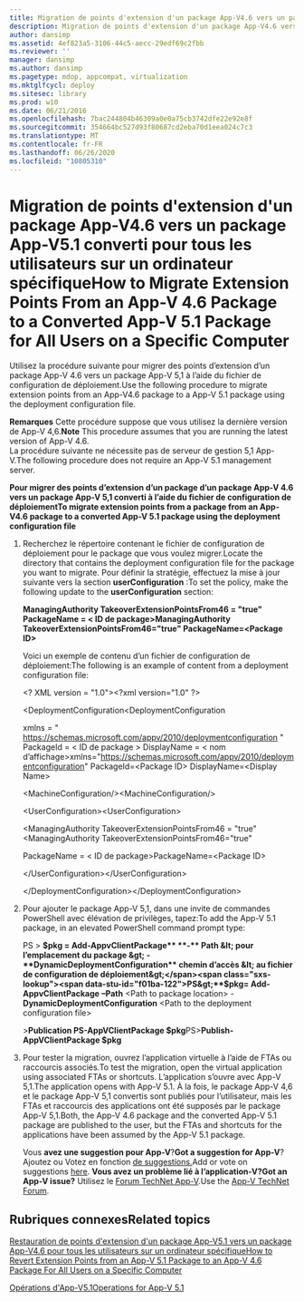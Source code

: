 ```yaml
---
title: Migration de points d'extension d'un package App-V4.6 vers un package App-V5.1 converti pour tous les utilisateurs sur un ordinateur spécifique
description: Migration de points d'extension d'un package App-V4.6 vers un package App-V5.1 converti pour tous les utilisateurs sur un ordinateur spécifique
author: dansimp
ms.assetid: 4ef823a5-3106-44c5-aecc-29edf69c2fbb
ms.reviewer: ''
manager: dansimp
ms.author: dansimp
ms.pagetype: mdop, appcompat, virtualization
ms.mktglfcycl: deploy
ms.sitesec: library
ms.prod: w10
ms.date: 06/21/2016
ms.openlocfilehash: 7bac244804b46309a0e0a75cb3742dfe22e92e8f
ms.sourcegitcommit: 354664bc527d93f80687cd2eba70d1eea024c7c3
ms.translationtype: MT
ms.contentlocale: fr-FR
ms.lasthandoff: 06/26/2020
ms.locfileid: "10805310"
---
```

# <span data-ttu-id="f01ba-103">Migration de points d'extension d'un package App-V4.6 vers un package App-V5.1 converti pour tous les utilisateurs sur un ordinateur spécifique</span><span class="sxs-lookup"><span data-stu-id="f01ba-103">How to Migrate Extension Points From an App-V 4.6 Package to a Converted App-V 5.1 Package for All Users on a Specific Computer</span></span>


<span data-ttu-id="f01ba-104">Utilisez la procédure suivante pour migrer des points d’extension d’un package App-V 4.6 vers un package App-V 5,1 à l’aide du fichier de configuration de déploiement.</span><span class="sxs-lookup"><span data-stu-id="f01ba-104">Use the following procedure to migrate extension points from an App-V4.6 package to a App-V 5.1 package using the deployment configuration file.</span></span>

<span data-ttu-id="f01ba-105">**Remarques**  Cette procédure suppose que vous utilisez la dernière version de App-V 4,6.</span><span class="sxs-lookup"><span data-stu-id="f01ba-105">**Note** This procedure assumes that you are running the latest version of App-V 4.6.</span></span>  
<span data-ttu-id="f01ba-106">La procédure suivante ne nécessite pas de serveur de gestion 5,1 App-V.</span><span class="sxs-lookup"><span data-stu-id="f01ba-106">The following procedure does not require an App-V 5.1 management server.</span></span>

 

**<span data-ttu-id="f01ba-107">Pour migrer des points d’extension d’un package d’un package App-V 4.6 vers un package App-V 5,1 converti à l’aide du fichier de configuration de déploiement</span><span class="sxs-lookup"><span data-stu-id="f01ba-107">To migrate extension points from a package from an App-V4.6 package to a converted App-V 5.1 package using the deployment configuration file</span></span>**

1. <span data-ttu-id="f01ba-108">Recherchez le répertoire contenant le fichier de configuration de déploiement pour le package que vous voulez migrer.</span><span class="sxs-lookup"><span data-stu-id="f01ba-108">Locate the directory that contains the deployment configuration file for the package you want to migrate.</span></span> <span data-ttu-id="f01ba-109">Pour définir la stratégie, effectuez la mise à jour suivante vers la section **userConfiguration** :</span><span class="sxs-lookup"><span data-stu-id="f01ba-109">To set the policy, make the following update to the **userConfiguration** section:</span></span>

   **<span data-ttu-id="f01ba-110">ManagingAuthority TakeoverExtensionPointsFrom46 = "true" PackageName = &lt; ID de package&gt;</span><span class="sxs-lookup"><span data-stu-id="f01ba-110">ManagingAuthority TakeoverExtensionPointsFrom46="true" PackageName=&lt;Package ID&gt;</span></span>**

   <span data-ttu-id="f01ba-111">Voici un exemple de contenu d’un fichier de configuration de déploiement:</span><span class="sxs-lookup"><span data-stu-id="f01ba-111">The following is an example of content from a deployment configuration file:</span></span>

   <span data-ttu-id="f01ba-112">&lt;? XML version = "1.0"&gt;</span><span class="sxs-lookup"><span data-stu-id="f01ba-112">&lt;?xml version="1.0" ?&gt;</span></span>

   <span data-ttu-id="f01ba-113">&lt;DeploymentConfiguration</span><span class="sxs-lookup"><span data-stu-id="f01ba-113">&lt;DeploymentConfiguration</span></span>

   <span data-ttu-id="f01ba-114">xmlns = " <https://schemas.microsoft.com/appv/2010/deploymentconfiguration> " PackageId = &lt; ID de package &gt; DisplayName = &lt; nom d’affichage&gt;</span><span class="sxs-lookup"><span data-stu-id="f01ba-114">xmlns="<https://schemas.microsoft.com/appv/2010/deploymentconfiguration>" PackageId=&lt;Package ID&gt; DisplayName=&lt;Display Name&gt;</span></span>

   <span data-ttu-id="f01ba-115">&lt;MachineConfiguration/&gt;</span><span class="sxs-lookup"><span data-stu-id="f01ba-115">&lt;MachineConfiguration/&gt;</span></span>

   <span data-ttu-id="f01ba-116">&lt;UserConfiguration&gt;</span><span class="sxs-lookup"><span data-stu-id="f01ba-116">&lt;UserConfiguration&gt;</span></span>

   <span data-ttu-id="f01ba-117">&lt;ManagingAuthority TakeoverExtensionPointsFrom46 = "true"</span><span class="sxs-lookup"><span data-stu-id="f01ba-117">&lt;ManagingAuthority TakeoverExtensionPointsFrom46="true"</span></span>

   <span data-ttu-id="f01ba-118">PackageName = &lt; ID de package&gt;</span><span class="sxs-lookup"><span data-stu-id="f01ba-118">PackageName=&lt;Package ID&gt;</span></span>

   <span data-ttu-id="f01ba-119">&lt;/UserConfiguration&gt;</span><span class="sxs-lookup"><span data-stu-id="f01ba-119">&lt;/UserConfiguration&gt;</span></span>

   <span data-ttu-id="f01ba-120">&lt;/DeploymentConfiguration&gt;</span><span class="sxs-lookup"><span data-stu-id="f01ba-120">&lt;/DeploymentConfiguration&gt;</span></span>

2. <span data-ttu-id="f01ba-121">Pour ajouter le package App-V 5,1, dans une invite de commandes PowerShell avec élévation de privilèges, tapez:</span><span class="sxs-lookup"><span data-stu-id="f01ba-121">To add the App-V 5.1 package, in an elevated PowerShell command prompt type:</span></span>

   <span data-ttu-id="f01ba-122">PS &gt; **$pkg = Add-AppvClientPackage** **-** Path &lt; pour l’emplacement du package &gt;  - **DynamicDeploymentConfiguration** chemin d’accès &lt; au fichier de configuration de déploiement&gt;</span><span class="sxs-lookup"><span data-stu-id="f01ba-122">PS&gt;**$pkg= Add-AppvClientPackage** **–Path** &lt;Path to package location&gt; -**DynamicDeploymentConfiguration** &lt;Path to the deployment configuration file&gt;</span></span>

   <span data-ttu-id="f01ba-123">&gt;**Publication PS-AppVClientPackage $pkg**</span><span class="sxs-lookup"><span data-stu-id="f01ba-123">PS&gt;**Publish-AppVClientPackage $pkg**</span></span>

3. <span data-ttu-id="f01ba-124">Pour tester la migration, ouvrez l’application virtuelle à l’aide de FTAs ou raccourcis associés.</span><span class="sxs-lookup"><span data-stu-id="f01ba-124">To test the migration, open the virtual application using associated FTAs or shortcuts.</span></span> <span data-ttu-id="f01ba-125">L’application s’ouvre avec App-V 5,1.</span><span class="sxs-lookup"><span data-stu-id="f01ba-125">The application opens with App-V 5.1.</span></span> <span data-ttu-id="f01ba-126">À la fois, le package App-V 4,6 et le package App-V 5,1 convertis sont publiés pour l’utilisateur, mais les FTAs et raccourcis des applications ont été supposés par le package App-V 5,1.</span><span class="sxs-lookup"><span data-stu-id="f01ba-126">Both, the App-V 4.6 package and the converted App-V 5.1 package are published to the user, but the FTAs and shortcuts for the applications have been assumed by the App-V 5.1 package.</span></span>

   <span data-ttu-id="f01ba-127">Vous **avez une suggestion pour App-V**?</span><span class="sxs-lookup"><span data-stu-id="f01ba-127">**Got a suggestion for App-V**?</span></span> <span data-ttu-id="f01ba-128">Ajoutez ou Votez en fonction [de suggestions.](http://appv.uservoice.com/forums/280448-microsoft-application-virtualization)</span><span class="sxs-lookup"><span data-stu-id="f01ba-128">Add or vote on suggestions [here](http://appv.uservoice.com/forums/280448-microsoft-application-virtualization).</span></span> **<span data-ttu-id="f01ba-129">Vous avez un problème lié à l’application-V?</span><span class="sxs-lookup"><span data-stu-id="f01ba-129">Got an App-V issue?</span></span>** <span data-ttu-id="f01ba-130">Utilisez le [Forum TechNet App-V](https://social.technet.microsoft.com/Forums/home?forum=mdopappv).</span><span class="sxs-lookup"><span data-stu-id="f01ba-130">Use the [App-V TechNet Forum](https://social.technet.microsoft.com/Forums/home?forum=mdopappv).</span></span>

## <span data-ttu-id="f01ba-131">Rubriques connexes</span><span class="sxs-lookup"><span data-stu-id="f01ba-131">Related topics</span></span>


[<span data-ttu-id="f01ba-132">Restauration de points d'extension d'un package App-V5.1 vers un package App-V4.6 pour tous les utilisateurs sur un ordinateur spécifique</span><span class="sxs-lookup"><span data-stu-id="f01ba-132">How to Revert Extension Points from an App-V 5.1 Package to an App-V 4.6 Package For All Users on a Specific Computer</span></span>](how-to-revert-extension-points-from-an-app-v-51-package-to-an-app-v-46-package-for-all-users-on-a-specific-computer.md)

[<span data-ttu-id="f01ba-133">Opérations d'App-V5.1</span><span class="sxs-lookup"><span data-stu-id="f01ba-133">Operations for App-V 5.1</span></span>](operations-for-app-v-51.md)

 

 





